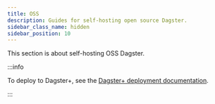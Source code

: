```yaml
---
title: OSS
description: Guides for self-hosting open source Dagster.
sidebar_class_name: hidden
sidebar_position: 10
---
```


This section is about self-hosting OSS Dagster.

:::info

To deploy to Dagster+, see the [Dagster+ deployment documentation](/deployment/dagster-plus).

:::